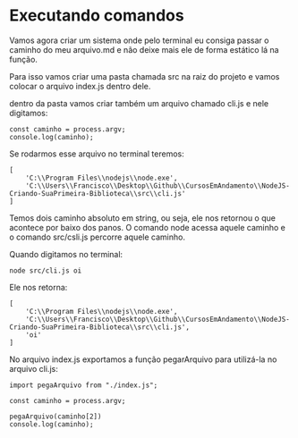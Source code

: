 # Executando comandos

Vamos agora criar um sistema onde pelo terminal eu consiga passar o caminho do meu arquivo.md e não deixe mais ele de forma estático lá na função.

Para isso vamos criar uma pasta chamada src na raiz do projeto e vamos colocar o arquivo index.js dentro dele.

dentro da pasta vamos criar também um arquivo chamado cli.js e nele digitamos:

    const caminho = process.argv;
    console.log(caminho);

Se rodarmos esse arquivo no terminal teremos:

    [
        'C:\\Program Files\\nodejs\\node.exe',
        'C:\\Users\\Francisco\\Desktop\\Github\\CursosEmAndamento\\NodeJS-Criando-SuaPrimeira-Biblioteca\\src\\cli.js'
    ]

Temos dois caminho absoluto em string, ou seja, ele nos retornou o que acontece por baixo dos panos. O comando node acessa aquele caminho e o comando src/csli.js percorre aquele caminho.

Quando digitamos no terminal:

    node src/cli.js oi

Ele nos retorna:

    [
        'C:\\Program Files\\nodejs\\node.exe',
        'C:\\Users\\Francisco\\Desktop\\Github\\CursosEmAndamento\\NodeJS-Criando-SuaPrimeira-Biblioteca\\src\\cli.js',
        'oi'
    ]

No arquivo index.js exportamos a função pegarArquivo para utilizá-la no arquivo cli.js:

    import pegaArquivo from "./index.js";

    const caminho = process.argv;

    pegaArquivo(caminho[2])
    console.log(caminho);
